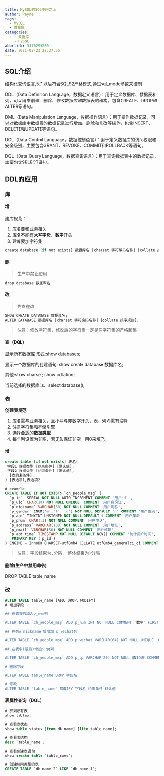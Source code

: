 ```yaml
---
title: MySQL的SQL使用之上
author: Payne
tags:
  - MySQL
  - 数据库
categories:
  - - 数据库
    - MySQL
abbrlink: 3376299280
date: 2021-08-23 22:37:55
---
```

## SQL介绍

结构化查询语言,5.7 以后符合SQL92严格模式,通过sql_mode参数来控制

DDL（Data Definition Language，数据定义语言）：用于定义数据库、数据表和列，可以用来创建、删除、修改数据库和数据表的结构，包含CREATE、DROP和ALTER等语句。

DML（Data Manipulation Language，数据操作语言）：用于操作数据记录，可以对数据库中数据表的数据记录进行增加、删除和修改等操作，包含INSERT、DELETE和UPDATE等语句。

DCL（Data Control Language，数据控制语言）：用于定义数据库的访问权限和安全级别，主要包含GRANT、REVOKE、COMMIT和ROLLBACK等语句。

DQL（Data Query Language，数据查询语言）：用于查询数据表中的数据记录，主要包含SELECT语句。

<!--more-->

## DDL的应用

### 库

#### 增

建库规范：

1. 库名要和业务相关
2. 库名不能有**大写字母**、**数字**开头
3. 建库要加字符集

```dart
create database [if not exists] 数据库名 [charset 字符编码名称] [collate 排序规则];
```

#### 删

> 生产中禁止使用

```dart
drop database 数据库名
```

#### 改

> 先查在改

```dart
SHOW CREATE DATABASE 数据库名;
ALTER DATABASE 数据库名 [charset 字符编码名称] [collate 排序规则];
```

> 注意：修改字符集，修改后的字符集一定是原字符集的严格超集

#### 查（DQL）

显示所有数据库 形式:show databases;

显示一个数据库的创建语句: show create database 数据库名;

其他:show charset; show collation;

当前选择的数据库:\s、select database();

### 表

**创建表规范**

1. 库名需与业务相关，且小写与非数字开头，表、列均需有注释
2. 注意字符集和存储引擎
3. 选择**合适**的**数据类型**
4. 每个列设置为非空，若无法保证非空，用0来填充。

#### 增

```sql
create table [if not exists] 表名(
 字段1 数据类型 [约束条件] [默认值],
 字段2 数据类型 [约束条件] [默认值],
  [表约束条件]
) [表选项1,表选项2]

# example
CREATE TABLE IF NOT EXISTS `ch_people_msg` ( 
  `p_id`  SERIAL NOT NULL AUTO_INCREMENT COMMENT '用户id' , 
  `p_uic` CHAR(18) NOT NULL UNIQUE  COMMENT '用户身份证',
  `p_nickname` VARCHAR(50) NOT NULL COMMENT '用户昵称', 
  `p_gender` ENUM('m','f', 'n') NOT NULL DEFAULT 'n' COMMENT '用户性别', 
  `p_age` TINYINT UNSIGNED NOT NULL DEFAULT 0 COMMENT '用户年龄', 
  `p_pnum` CHAR(11) NOT NULL COMMENT '用户电话', 
  `p_address` VARCHAR(100) NOT NULL COMMENT '用户地址', 
  `p_email` VARCHAR(50) NOT NULL COMMENT '用户邮箱', 
  `p_add_time` TIMESTAMP NOT NULL DEFAULT NOW() COMMENT '统计用户时间',
   PRIMARY KEY (`p_id`)
) ENGINE = InnoDB CHARSET=utf8mb4 COLLATE utf8mb4_generalci_ci COMMENT = '中国成员信息表';
```

> 注意：字段结束为`,`分隔， 整体结束为`)`分隔

####  删除(生产中禁用命令)

DROP TABLE table_name

### 改

```sql
ALTER TABLE table_name [ADD、DROP、MODIFY]
# 增加字段'

## 在表首列加入p_num列

ALTER TABLE `ch_people_msg` ADD p_num INT NOT NULL COMMENT '数字' FIRST;

## 在列p_nickname 后增加 p_wechat列

ALTER TABLE `ch_people_msg` ADD p_wechat VARCHAR(64) NOT NULL UNIQUE  COMMENT '微信号' AFTER `p_nickname`;

## 在表中(最后)增加p_qq列

ALTER TABLE `ch_people_msg` ADD p_qq VARCHAR(20) NOT NULL UNIQUE COMMENT '用户qq号';

# 删除字段

ALTER TABLE table_name DROP 字段名

# 修改
ALTER TABLE `table_name` MODIFY 字段名 约束条件 默认值
```

#### 表属性查询（DQL）

```sql
# 罗列所有表
show tables；

# 查看表状态
show table status [from db_name] [like table_name];

# 查看表结构
desc `table_name`;

# 查看创建表语句
show create table `table_name`;

# 创建相同类型的表
CREATE TABLE `db_name_2` LIKE `db_name_1`;
```